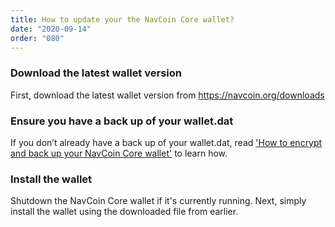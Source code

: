 ```yaml
---
title: How to update your the NavCoin Core wallet?
date: "2020-09-14"
order: "080"
---
```


### Download the latest wallet version

First, download the latest wallet version from https://navcoin.org/downloads

### Ensure you have a back up of your wallet.dat

If you don’t already have a back up of your wallet.dat, read ['How to encrypt and back up your NavCoin Core wallet'](/navcoin-core/encrypt-and-backup-your-wallet) to learn how.

### Install the wallet

Shutdown the NavCoin Core wallet if it's currently running. Next, simply install the wallet using the downloaded file from earlier.
